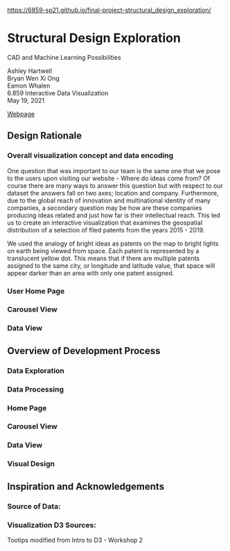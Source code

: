https://6859-sp21.github.io/final-project-structural_design_exploration/
# Structural Design Exploration
CAD and Machine Learning Possibilities

Ashley Hartwell  
Bryan Wen Xi Ong  
Eamon Whalen<br>
6.859 Interactive Data Visualization<br>
May 19, 2021<br>


[Webpage](https://6859-sp21.github.io/final-project-structural_design_exploration/)


## Design Rationale
### Overall visualization concept and data encoding
One question that was important to our team is the same one that we pose to the users upon visiting our website - Where do ideas come from? Of course there are many ways to answer this question but with respect to our dataset the answers fall on two axes; location and company. Furthermore, due to the global reach of innovation and multinational identity of many companies, a secondary question may be how are these companies producing ideas related and just how far is their intellectual reach. This led us to create an interactive visualization that examines the geospatial distribution of a selection of filed patents from the years 2015 - 2019. 

We used the analogy of bright ideas as patents on the map to bright lights on earth being viewed from space. Each patent is represented by a translucent yellow dot. This means that if there are multiple patents assigned to the same city, or longitude and latitude value, that space will appear darker than an area with only one patent assigned. 

### User Home Page

 
### Carousel View


### Data View



## Overview of Development Process
### Data Exploration

### Data Processing

### Home Page

### Carousel View

### Data View

### Visual Design


## Inspiration and Acknowledgements

### Source of Data: 

### Visualization D3 Sources: 
Tootips modified from Intro to D3 - Workshop 2 <br>

